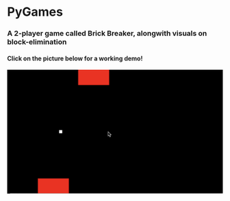 # PyGames

### A 2-player game called Brick Breaker, alongwith visuals on block-elimination

#### Click on the picture below for a working demo!
[![Demo](brickbreaker.png)](https://youtu.be/crFQwejQYQA)
